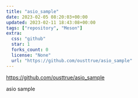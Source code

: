 ```yaml
---
title: "asio_sample"
date: 2023-02-05 08:20:03+00:00
updated: 2023-02-11 18:43:08+00:00
tags: ["repository", "Meson"]
extra:
  css: "github"
  star: 1
  forks_count: 0
  license: "None"
  url: "https://github.com/ousttrue/asio_sample"
---
```


<https://github.com/ousttrue/asio_sample>

asio sample
